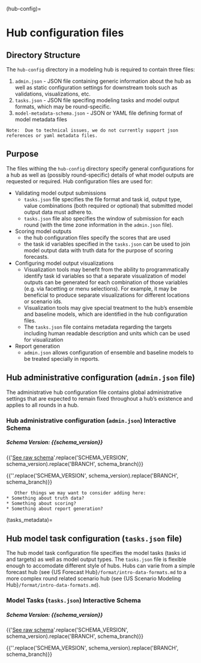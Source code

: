 (hub-config)=
# Hub configuration files

## Directory Structure
The `hub-config` directory in a modeling hub is required to contain three files:
   1. `admin.json` - JSON  file containing generic information about the hub as well as static configuration settings for downstream tools such as validations, visualizations, etc.
   2. `tasks.json` - JSON file specifing modeling tasks and model output formats, which may be round-specific.
   3. `model-metadata-schema.json` - JSON or YAML file defining format of model metadata files

```{caution}
Note:  Due to technical issues, we do not currently support json references or yaml metadata files.
```

## Purpose
The files withing the `hub-config` directory specify general configurations for a hub as well as (possibly round-specific) details of what model outputs are requested or required. Hub configuration files are used for:
* Validating model output submissions
   * `tasks.json` file specifies the file format and task id, output type, value combinations (both required or optional) that submitted model output data must adhere to.
   *  `tasks.json` file also specifies the window of submission for each round (with the time zone information in the `admin.json` file). 
* Scoring model outputs
   * the hub configuration files specify the scores that are used
   * the task id variables specified in the `tasks.json` can be used to join model output data with truth data for the purpose of scoring forecasts.
* Configuring model output visualizations
   * Visualization tools may benefit from the ability to programmatically identify task id variables so that a separate visualization of model outputs can be generated for each combination of those variables (e.g. via facetting or menu selections). For example, it may be beneficial to produce separate visualizations for different locations or scenario ids.
   * Visualization tools may give special treatment to the hub’s ensemble and baseline models, which are identified in the hub configuration files.
   * The `tasks.json` file contains metadata regarding the targets including human readable description and units which can be used for visualization 
* Report generation
   * `admin.json` allows configuration of ensemble and baseline models to be treated specially in reports.


## Hub administrative configuration (`admin.json` file)

The administrative hub configuration file contains global administrative settings that are expected to remain fixed throughout a hub’s existence and applies to all rounds in a hub.

### Hub administrative configuration (`admin.json`) Interactive Schema

##### Schema Version: {{schema_version}}
{{'[See raw schema](https://raw.githubusercontent.com/Infectious-Disease-Modeling-Hubs/schemas/BRANCH/SCHEMA_VERSION/admin-schema.json)'.replace('SCHEMA_VERSION', schema_version).replace('BRANCH', schema_branch)}}

{{'<script src="../_static/docson/widget.js" data-schema="https://raw.githubusercontent.com/Infectious-Disease-Modeling-Hubs/schemas/BRANCH/SCHEMA_VERSION/admin-schema.json"></script>'.replace('SCHEMA_VERSION', schema_version).replace('BRANCH', schema_branch)}}

```{note}
   Other things we may want to consider adding here:
* Something about truth data?
* Something about scoring?
* Something about report generation?
```

(tasks_metadata)=
## Hub model task configuration (`tasks.json` file)
The hub model task configuration file specifies the model tasks (tasks id and targets) as well as model output types. The `tasks.json` file is flexible enough to accomodate different style of hubs. Hubs can varie from a simple forecast hub (see {US Forecast Hub}`/format/intro-data-formats.md` to a more complex round related scenario hub (see {US Scenario Modeling Hub}`/format/intro-data-formats.md`).


### Model Tasks (`tasks.json`) Interactive Schema

##### Schema Version: {{schema_version}}
{{'[See raw schema](https://raw.githubusercontent.com/Infectious-Disease-Modeling-Hubs/schemas/BRANCH/SCHEMA_VERSION/tasks-schema.json)'.replace('SCHEMA_VERSION', schema_version).replace('BRANCH', schema_branch)}}

{{'<script src="../_static/docson/widget.js" data-schema="https://raw.githubusercontent.com/Infectious-Disease-Modeling-Hubs/schemas/BRANCH/SCHEMA_VERSION/tasks-schema.json"></script>'.replace('SCHEMA_VERSION', schema_version).replace('BRANCH', schema_branch)}}

